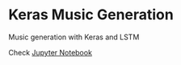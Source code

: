# Keras Music Generation
Music generation with Keras and LSTM

Check [Jupyter Notebook](~/Music%20gerenation%20with%20Keras%20and%20TF.ipynb)
